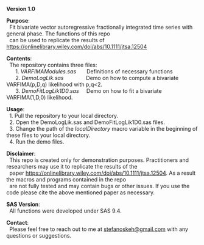 **Version 1.0** <br>

**Purpose**:<br>
&nbsp; Fit bivariate vector autoregressive fractionally integrated time series with general phase. The functions of this repo  <br>
&nbsp; can be used to replicate the results of https://onlinelibrary.wiley.com/doi/abs/10.1111/jtsa.12504

**Contents**:<br>
&nbsp;   The repository contains three files: <br>
&nbsp; &nbsp; &nbsp;    1. <i>VARFIMAModules.sas</i>  &nbsp; &nbsp; &nbsp; Definitions of necessary functions <br>
&nbsp; &nbsp; &nbsp;    2. <i>DemoLogLik.sas</i>      &nbsp; &nbsp; &nbsp; &nbsp; &nbsp; &nbsp; &nbsp; Demo on how to compute a bivariate VARFIMA(p,D,q) likelihood with p,q<2. <br>
&nbsp; &nbsp; &nbsp;    3. <i>DemoFitLogLik1D0.sas</i> &nbsp; &nbsp; Demo on how to fit a bivariate VARFIMA(1,D,0) likelihood.
  
**Usage**: <br>
&nbsp;  1. Pull the repository to your local directory.  <br>
&nbsp;  2. Open the DemoLogLik.sas and DemoFitLogLik1D0.sas files.  <br>
&nbsp;  3. Change the path of the <i>localDirectory</i> macro variable in the beginning of these files to your local directory.  <br>
&nbsp;  4. Run the demo files.

**Disclaimer**: <br>
&nbsp;  This repo is created only for demonstration purposes. Practitioners and researchers may use it to replicate the results of the <br>
&nbsp;  paper https://onlinelibrary.wiley.com/doi/abs/10.1111/jtsa.12504. As a result the macros and programs contained in the repo <br>
&nbsp;  are not fully tested and may contain bugs or other issues. If you use the code please cite the above mentioned paper as necessary.

**SAS Version**: <br>
&nbsp;  All functions were developed under SAS 9.4.

**Contact**: <br>
&nbsp;  Please feel free to reach out to me at stefanoskeh@gmail.com with any questions or suggestions.

